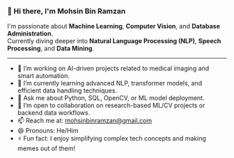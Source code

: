 ### 👋 Hi there, I'm Mohsin Bin Ramzan

I'm passionate about **Machine Learning**, **Computer Vision**, and **Database Administration**.  
Currently diving deeper into **Natural Language Processing (NLP)**, **Speech Processing**, and **Data Mining**.

---

- 🔭 I’m working on AI-driven projects related to medical imaging and smart automation.
- 🌱 I’m currently learning advanced NLP, transformer models, and efficient data handling techniques.
- 💬 Ask me about Python, SQL, OpenCV, or ML model deployment.
- 🤝 I’m open to collaboration on research-based ML/CV projects or backend data workflows.
- 📫 Reach me at: mohsinbinramzan@gmail.com
- 😄 Pronouns: He/Him
- ⚡ Fun fact: I enjoy simplifying complex tech concepts and making memes out of them!


